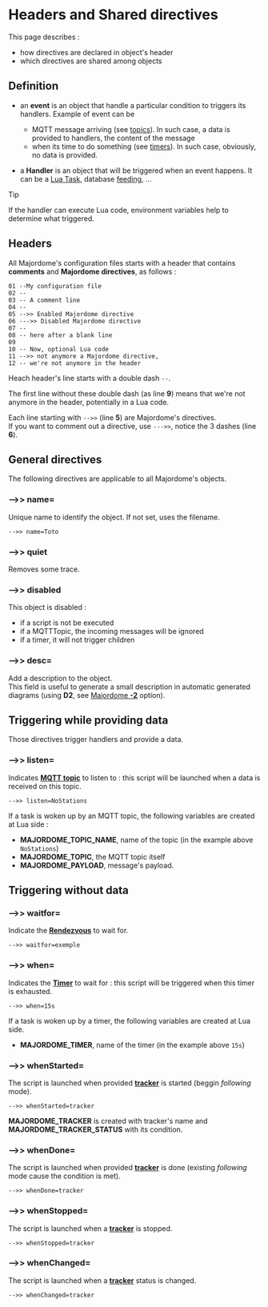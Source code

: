 # Headers and Shared directives

This page describes :
- how directives are declared in object's header
- which directives are shared among objects

## Definition

- an **event**  is an object that handle a particular condition to triggers its handlers. Example of event can be 
  - MQTT message arriving (see [topics](topic.md)). In such case, a data is provided to handlers, the content of the message
  - when its time to do something (see [timers](timer.md)). In such case, obviously, no data is provided.

- a **Handler** is an object that will be triggered when an event happens. It can be a [Lua Task](Task(lua).md), database [feeding](Database/feed.md), ...

> [!TIP]
> If the handler can execute Lua code, environment variables help to determine what triggered.
 
## Headers

All Majordome's configuration files starts with a header that contains 
**comments** and **Majordome directives**, as follows :

```Lua=
01 --My configuration file
02 --
03 -- A comment line
04 --
05 -->> Enabled Majordome directive
06 --->> Disabled Majordome directive
07 --
08 -- here after a blank line
09
10 -- Now, optional Lua code
11 -->> not anymore a Majordome directive, 
12 -- we're not anymore in the header
```

Heach header's line starts with a double dash `--`.

The first line without these double dash (as line **9**) means that we're not anymore in the header, potentially in a Lua code.

Each line starting with `-->>` (line **5**) are Majordome's directives.<br>
If you want to comment out a directive, use `--->>`, notice the 3 dashes (line **6**).

## General directives
The following directives are applicable to all Majordome's objects.

### -->> name=
Unique name to identify the object. If not set, uses the filename.
```
-->> name=Toto
```
### -->> quiet
Removes some trace.

### -->> disabled
This object is disabled : 
- if a script is not be executed
- if a MQTTTopic, the incoming messages will be ignored
- if a timer, it will not trigger children

### -->> desc=
Add a description to the object.<br>
This field is useful to generate a small description in automatic generated diagrams (using **D2**, see [Majordome **-2**](Readme.md) option).

## Triggering while providing data

Those directives trigger handlers and provide a data.

### -->> listen=
Indicates [**MQTT topic**](topic.md) to listen to : this script will be launched when a data
is received on this topic.
```
-->> listen=NoStations
```
If a task is woken up by an MQTT topic, the following variables are created at Lua side :
- **MAJORDOME_TOPIC_NAME**, name of the topic (in the example above `NoStations`)
- **MAJORDOME_TOPIC**, the MQTT topic itself
- **MAJORDOME_PAYLOAD**, message's payload.

## Triggering without data

### -->> waitfor=
Indicate the [**Rendezvous**](rendezvous.md) to wait for.
```
-->> waitfor=exemple
```

### -->> when=
Indicates the [**Timer**](timer.md) to wait for : 
this script will be triggered when this timer is exhausted.
```
-->> when=15s
```
If a task is woken up by a timer, the following variables are created at Lua side.
- **MAJORDOME_TIMER**, name of the timer (in the example above `15s`)

### -->> whenStarted=
The script is launched when provided [**tracker**](tracker.md) is started (beggin *following* mode).
```
-->> whenStarted=tracker
```
**MAJORDOME_TRACKER** is created with tracker's name and **MAJORDOME_TRACKER_STATUS** with its condition.

### -->> whenDone=
The script is launched when provided [**tracker**](tracker.md) is done (existing *following* mode cause the condition is met).
```
-->> whenDone=tracker
```

### -->> whenStopped=
The script is launched when a [**tracker**](tracker.md) is stopped.
```
-->> whenStopped=tracker
```

### -->> whenChanged=
The script is launched when a [**tracker**](tracker.md) status is changed.
```
-->> whenChanged=tracker
```
